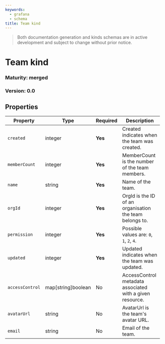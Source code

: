```yaml
---
keywords:
  - grafana
  - schema
title: Team kind
---
```

> Both documentation generation and kinds schemas are in active development and subject to change without prior notice.

# Team kind

### Maturity: merged
### Version: 0.0

## Properties

| Property        | Type               | Required | Description                                              |
|-----------------|--------------------|----------|----------------------------------------------------------|
| `created`       | integer            | **Yes**  | Created indicates when the team was created.             |
| `memberCount`   | integer            | **Yes**  | MemberCount is the number of the team members.           |
| `name`          | string             | **Yes**  | Name of the team.                                        |
| `orgId`         | integer            | **Yes**  | OrgId is the ID of an organisation the team belongs to.  |
| `permission`    | integer            | **Yes**  | Possible values are: `0`, `1`, `2`, `4`.                 |
| `updated`       | integer            | **Yes**  | Updated indicates when the team was updated.             |
| `accessControl` | map[string]boolean | No       | AccessControl metadata associated with a given resource. |
| `avatarUrl`     | string             | No       | AvatarUrl is the team's avatar URL.                      |
| `email`         | string             | No       | Email of the team.                                       |


